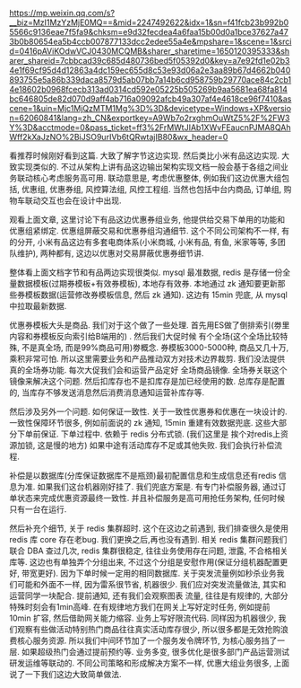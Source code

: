 https://mp.weixin.qq.com/s?__biz=MzI1MzYzMjE0MQ==&mid=2247492622&idx=1&sn=f41fcb23b992b05566c9136eae7f5fa9&chksm=e9d32fecdea4a6faa15b00d0a1bce37627a473b0b80654ea5b4ccb007877133dcc2edee55a4e&mpshare=1&scene=1&srcid=0416pAViKOdwVCJ0430MCQMB&sharer_sharetime=1650120395333&sharer_shareid=7cbbcad39c685d480736bed5f05392d0&key=a7e92fd1e02b34e1f69cf95d4d12863a4dc159ec655d8c53e93d06a2e3aa89b67d4662b040893755e5a86b339daca8579d5ab07bb7a14b6cd958759b29770ace84c2cb14e18602b0968fcecb313ad0314cd592e05225b505269b9aa5681ea68fa814bc646805de82d070d9aff4ab716a09092afcb49a307af4e4618ce96f7410&ascene=1&uin=Mjc1MjQzMTM1Mg%3D%3D&devicetype=Windows+XP&version=62060841&lang=zh_CN&exportkey=A9Wb7o2rxghmOuWtZ5%2F%2FW3Y%3D&acctmode=0&pass_ticket=ff3%2FrMWtJIAb1XWvFEaucnPJMA8QAhWff2kXaJzNO%2BiJSO9urIVb6tQRwtajIB80&wx_header=0

看推荐时候刚好看到这篇. 大致了解字节这边实现. 
然后类比小米有品这边实现. 大致实现类似的. 不过从架构上讲有品这边输出架构实现文档一般会基于各组之间业务联动核心考虑服务高可用.
联动意思是, 考虑优惠整体, 例如我们这边优惠大组包括, 优惠组, 优惠券组, 风控算法组, 风控工程组.
当然也包括中台内商品, 订单组, 购物车联动交互也会在设计中出现. 

观看上面文章, 这里讨论下有品这边优惠券组业务, 他提供给交易下单用的功能和优惠组紧绑定. 优惠组屏蔽交易和优惠券组沟通细节. 这个不同公司架构不一样, 有的分开, 小米有品这边有多套电商体系(小米商城, 小米有品, 有鱼, 米家等等, 多团队维护), 两种都有, 这边以优惠对交易屏蔽优惠券细节讲. 

整体看上面文档字节和有品两边实现很类似. mysql 最准数据, redis 是存储一份全量数据模板(过期券模板+有效券模板), 本地存有效券.
本地通过 zk 通知要更新那些券模板数据(运营修改券模板信息, 然后 zk 通知). 这边有 15min 兜底, 从 mysql 中拉取最新数据. 

优惠券模板大头是商品. 我们对于这个做了一些处理. 首先用ES做了倒排索引(劵里内容和券模板反向索引给B端用的) . 然后我们大促时候
有个全场(这个全场比较特殊, 不是真全场, 而是99%商品可用)劵概念. 券模板3000-5000种, 商品又几十万, 乘积非常可怕. 所以这里需要业务和产品推动双方对技术边界裁剪. 我们没法提供真的全场券功能. 每次大促我们会和运营产品定好 全场商品镜像. 全场券关联这个镜像来解决这个问题.
然后扣库存也不是扣库存是加已经使用的数. 总库存是配置的, 当库存不够发送消息然后消费消息通知运营补库存等. 

然后涉及另外一个问题. 如何保证一致性. 关于一致性优惠券和优惠在一块设计的. 
一致性保障环节很多, 例如前面说的 zk 通知, 15min 重建有效数据兜底. 这些大部分下单前保证. 下单过程中. 依赖于 redis 分布式锁. 
(我们这里是 挨个对redis上资源加锁, 这是慢的地方) 如果中途有活动库存不足或其他失败. 我们会执行补偿流程. 

补偿是以数据库(分库保证数据库不是瓶颈)最初配置信息和生成信息还有redis 信息为准. 如果我们这台机器刚好挂了. 我们兜底方案是. 有专门补偿服务器, 通过订单状态来完成优惠资源最终一致性. 
并且补偿服务是高可用抢任务架构, 任何时候只有一台在运行.

然后补充个细节, 关于 redis 集群超时. 这个在这边之前遇到, 我们排查很久是使用 redis 库 core 存在老bug. 我们更换之后,再也没有遇到. 
相关 redis 集群问题我们联合 DBA 查过几次, redis 集群很稳定, 往往业务使用存在问题, 泄露, 不合格相关库等. 这边也有单独弄个分组出来, 
不过这个分组是安慰作用(保证分组机器配置更好, 带宽更好). 因为下单时候一定用的相同数据库. 
关于突发流量例如秒杀业务我们可能和外面不一样, 因为雷系很节省, 机器很少. 我们应对突发流量做法, 其实和运营同学一块配合. 提前通知, 还有我们会观察图表
流量, 往往是有规律的, 大部分特殊时刻会有1min高峰. 在有规律地方我们在网关上写好定时任务, 例如提前 10min 扩容, 然后借助网关能力缩容. 业务上写好限流代码. 
同样因为机器很少, 我们观察有些做活动特别热门商品往往真实活动库存很少, 所以很多都是无效抢购浪费核心服务资源. 所以我们中间环节加了一个服务发令牌环节, 为核心服务挡了一层. 
如果超级热门会通过提前预约等. 业务多变, 很多优化是很多部门产品运营测试研发运维等联动的. 不同公司策略和形成解决方案不一样, 优惠大组业务很多, 上面说了一下我们这边大致简单做法. 


